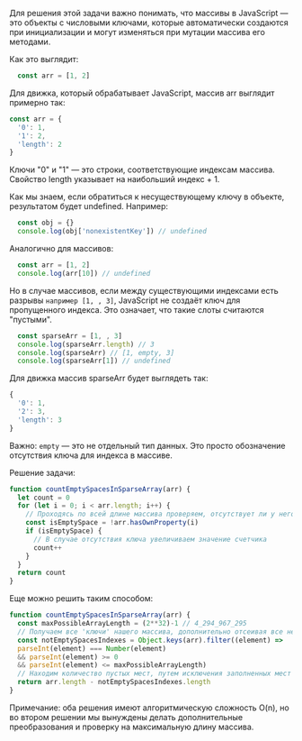 Для решения этой задачи важно понимать, что массивы в JavaScript — это объекты с числовыми ключами, которые автоматически создаются при инициализации и могут изменяться при мутации массива его методами.

Как это выглядит:
```js
  const arr = [1, 2]
```
Для движка, который обрабатывает JavaScript, массив arr выглядит примерно так:
```js
const arr = {
  '0': 1,
  '1': 2,
  'length': 2
}
```
Ключи "0" и "1" — это строки, соответствующие индексам массива.
Свойство length указывает на наибольший индекс + 1.

Как мы знаем, если обратиться к несуществующему ключу в объекте, результатом будет undefined.
Например:

```js
  const obj = {}
  console.log(obj['nonexistentKey']) // undefined
```
Аналогично для массивов:
```js
  const arr = [1, 2]
  console.log(arr[10]) // undefined
```
Но в случае массивов, если между существующими индексами есть разрывы ```например [1, , 3]```, JavaScript не создаёт ключ для пропущенного индекса. Это означает, что такие слоты считаются "пустыми".

```js
  const sparseArr = [1, , 3]
  console.log(sparseArr.length) // 3
  console.log(sparseArr) // [1, empty, 3]
  console.log(sparseArr[1]) // undefined
```
Для движка массив sparseArr будет выглядеть так:
```js
{
  '0': 1,
  '2': 3,
  'length': 3
}
```
Важно: ```empty``` — это не отдельный тип данных. Это просто обозначение отсутствия ключа для индекса в массиве.


Решение задачи:

```js
function countEmptySpacesInSparseArray(arr) {
  let count = 0
  for (let i = 0; i < arr.length; i++) {
    // Проходясь по всей длине массива проверяем, отсутствует ли у него ключ равный индексу
    const isEmptySpace = !arr.hasOwnProperty(i)
    if (isEmptySpace) {
      // В случае отсутствия ключа увеличиваем значение счетчика
      count++
    }
  }
  return count
}
```

Еще можно решить таким способом:

```js
function countEmptySpacesInSparseArray(arr) {
  const maxPossibleArrayLength = (2**32)-1 // 4_294_967_295
  // Получаем все 'ключи' нашего массива, дополнительно отсеивая все нечисловые ключи
  const notEmptySpacesIndexes = Object.keys(arr).filter((element) =>
  parseInt(element) === Number(element)
  && parseInt(element) >= 0
  && parseInt(element) <= maxPossibleArrayLength)
  // Находим количество пустых мест, путем исключения заполненных мест из общего количества
  return arr.length - notEmptySpacesIndexes.length
}
```

Примечание: оба решения имеют алгоритмическую сложность O(n), но во втором решении мы вынуждены делать дополнительные преобразования и проверку на максимальную длину массива.
